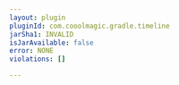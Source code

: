 ```yaml
---
layout: plugin
pluginId: com.cooolmagic.gradle.timeline
jarSha1: INVALID
isJarAvailable: false
error: NONE
violations: []

---
```


